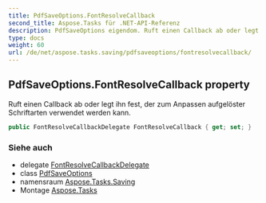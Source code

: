 ```yaml
---
title: PdfSaveOptions.FontResolveCallback
second_title: Aspose.Tasks für .NET-API-Referenz
description: PdfSaveOptions eigendom. Ruft einen Callback ab oder legt ihn fest der zum Anpassen aufgelöster Schriftarten verwendet werden kann.
type: docs
weight: 60
url: /de/net/aspose.tasks.saving/pdfsaveoptions/fontresolvecallback/
---
```

## PdfSaveOptions.FontResolveCallback property

Ruft einen Callback ab oder legt ihn fest, der zum Anpassen aufgelöster Schriftarten verwendet werden kann.

```csharp
public FontResolveCallbackDelegate FontResolveCallback { get; set; }
```

### Siehe auch

* delegate [FontResolveCallbackDelegate](../../../aspose.tasks/fontresolvecallbackdelegate/)
* class [PdfSaveOptions](../)
* namensraum [Aspose.Tasks.Saving](../../pdfsaveoptions/)
* Montage [Aspose.Tasks](../../../)


